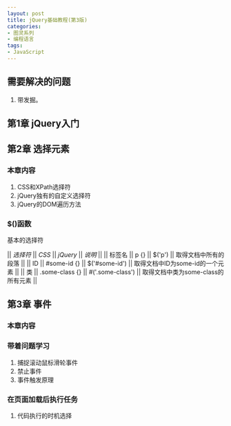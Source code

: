 ```yaml
---
layout: post
title: jQuery基础教程(第3版)
categories:
- 图灵系列
- 编程语言
tags:
- JavaScript
---
```


## 需要解决的问题

1. 带发掘。

## 第1章 jQuery入门


## 第2章 选择元素

### 本章内容

1. CSS和XPath选择符
2. jQuery独有的自定义选择符
3. jQuery的DOM遍历方法


### $()函数

基本的选择符

|| *选择符* || *CSS* || *jQuery* || *说明* ||
|| 标签名 || p {} || $('p') || 取得文档中所有的段落 ||
|| ID || #some-id {} || $('#some-id') || 取得文档中ID为some-id的一个元素 ||
|| 类 || .some-class {} || #('.some-class') || 取得文档中类为some-class的所有元素 ||


## 第3章 事件

### 本章内容


### 带着问题学习

1. 捕捉滚动鼠标滑轮事件
2. 禁止事件
3. 事件触发原理

### 在页面加载后执行任务

1. 代码执行的时机选择


